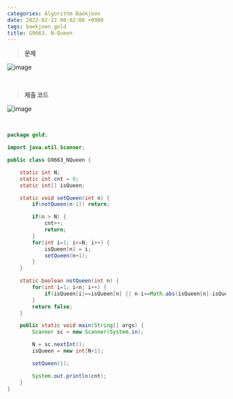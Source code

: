 ```yaml
---
categories: Algorithm Baekjoon
date: 2022-02-22 00:02:00 +0900
tags: baekjoon_gold
title: G9663. N-Queen
---
```


> **문제**

![image](https://user-images.githubusercontent.com/80896077/174560040-e75404ca-5662-4e96-b37d-0e6d1587fa7b.png)

<br>

> **제출 코드**

![image](https://user-images.githubusercontent.com/80896077/174560060-3ea14e99-0af0-48b5-ad80-cf93ccfd7473.png)

<br>

```java
package gold;

import java.util.Scanner;

public class G9663_NQueen {

	static int N;
	static int cnt = 0;
	static int[] isQueen;

	static void setQueen(int n) {
		if(notQueen(n-1)) return;

		if(n > N) {
			cnt++;
			return;
		}
		for(int i=1; i<=N; i++) {
			isQueen[n] = i;
			setQueen(n+1);
		}
	}

	static boolean notQueen(int n) {
		for(int i=1; i<n; i++) {
			if(isQueen[i]==isQueen[n] || n-i==Math.abs(isQueen[n]-isQueen[i])) return true;
		}
		return false;
	}

	public static void main(String[] args) {
		Scanner sc = new Scanner(System.in);

		N = sc.nextInt();
		isQueen = new int[N+1];

		setQueen(1);

		System.out.println(cnt);
	}
}
```
